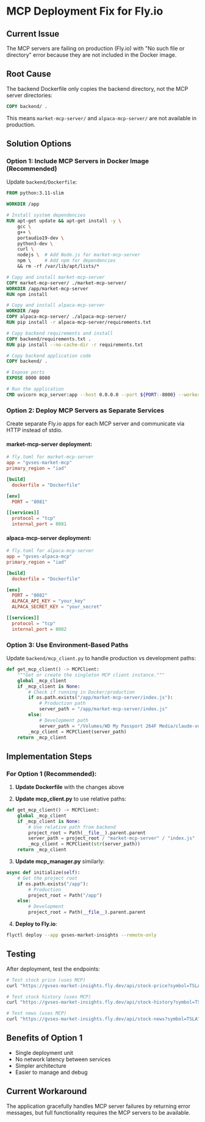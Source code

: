 # MCP Deployment Fix for Fly.io

## Current Issue
The MCP servers are failing on production (Fly.io) with "No such file or directory" error because they are not included in the Docker image.

## Root Cause
The backend Dockerfile only copies the backend directory, not the MCP server directories:
```dockerfile
COPY backend/ .
```

This means `market-mcp-server/` and `alpaca-mcp-server/` are not available in production.

## Solution Options

### Option 1: Include MCP Servers in Docker Image (Recommended)

Update `backend/Dockerfile`:
```dockerfile
FROM python:3.11-slim

WORKDIR /app

# Install system dependencies
RUN apt-get update && apt-get install -y \
    gcc \
    g++ \
    portaudio19-dev \
    python3-dev \
    curl \
    nodejs \  # Add Node.js for market-mcp-server
    npm \     # Add npm for dependencies
    && rm -rf /var/lib/apt/lists/*

# Copy and install market-mcp-server
COPY market-mcp-server/ ./market-mcp-server/
WORKDIR /app/market-mcp-server
RUN npm install

# Copy and install alpaca-mcp-server
WORKDIR /app
COPY alpaca-mcp-server/ ./alpaca-mcp-server/
RUN pip install -r alpaca-mcp-server/requirements.txt

# Copy backend requirements and install
COPY backend/requirements.txt .
RUN pip install --no-cache-dir -r requirements.txt

# Copy backend application code
COPY backend/ .

# Expose ports
EXPOSE 8000 8080

# Run the application
CMD uvicorn mcp_server:app --host 0.0.0.0 --port ${PORT:-8000} --workers 2
```

### Option 2: Deploy MCP Servers as Separate Services

Create separate Fly.io apps for each MCP server and communicate via HTTP instead of stdio.

#### market-mcp-server deployment:
```toml
# fly.toml for market-mcp-server
app = "gvses-market-mcp"
primary_region = "iad"

[build]
  dockerfile = "Dockerfile"

[env]
  PORT = "8081"

[[services]]
  protocol = "tcp"
  internal_port = 8081
```

#### alpaca-mcp-server deployment:
```toml
# fly.toml for alpaca-mcp-server
app = "gvses-alpaca-mcp"
primary_region = "iad"

[build]
  dockerfile = "Dockerfile"

[env]
  PORT = "8082"
  ALPACA_API_KEY = "your_key"
  ALPACA_SECRET_KEY = "your_secret"

[[services]]
  protocol = "tcp"
  internal_port = 8082
```

### Option 3: Use Environment-Based Paths

Update `backend/mcp_client.py` to handle production vs development paths:
```python
def get_mcp_client() -> MCPClient:
    """Get or create the singleton MCP client instance."""
    global _mcp_client
    if _mcp_client is None:
        # Check if running in Docker/production
        if os.path.exists("/app/market-mcp-server/index.js"):
            # Production path
            server_path = "/app/market-mcp-server/index.js"
        else:
            # Development path
            server_path = "/Volumes/WD My Passport 264F Media/claude-voice-mcp/market-mcp-server/index.js"
        _mcp_client = MCPClient(server_path)
    return _mcp_client
```

## Implementation Steps

### For Option 1 (Recommended):

1. **Update Dockerfile** with the changes above

2. **Update mcp_client.py** to use relative paths:
```python
def get_mcp_client() -> MCPClient:
    global _mcp_client
    if _mcp_client is None:
        # Use relative path from backend
        project_root = Path(__file__).parent.parent
        server_path = project_root / "market-mcp-server" / "index.js"
        _mcp_client = MCPClient(str(server_path))
    return _mcp_client
```

3. **Update mcp_manager.py** similarly:
```python
async def initialize(self):
    # Get the project root
    if os.path.exists("/app"):
        # Production
        project_root = Path("/app")
    else:
        # Development
        project_root = Path(__file__).parent.parent
```

4. **Deploy to Fly.io**:
```bash
flyctl deploy --app gvses-market-insights --remote-only
```

## Testing

After deployment, test the endpoints:
```bash
# Test stock price (uses MCP)
curl "https://gvses-market-insights.fly.dev/api/stock-price?symbol=TSLA"

# Test stock history (uses MCP)
curl "https://gvses-market-insights.fly.dev/api/stock-history?symbol=TSLA&days=5"

# Test news (uses MCP)
curl "https://gvses-market-insights.fly.dev/api/stock-news?symbol=TSLA"
```

## Benefits of Option 1
- Single deployment unit
- No network latency between services
- Simpler architecture
- Easier to manage and debug

## Current Workaround
The application gracefully handles MCP server failures by returning error messages, but full functionality requires the MCP servers to be available.